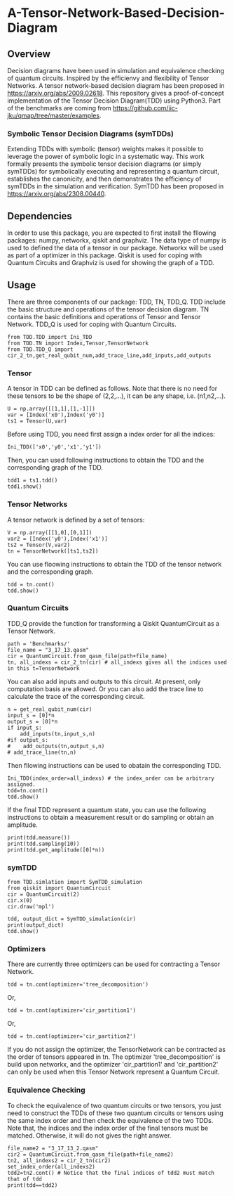 # A-Tensor-Network-Based-Decision-Diagram
## Overview
Decision diagrams have been used in simulation and equivalence checking of quantum circuits. Inspired by the efficienvy and flexibility of Tensor Networks. A tensor network-based decision diagram has been proposed in https://arxiv.org/abs/2009.02618. This repository gives a proof-of-concept implementation of the Tensor Decision Diagram(TDD) using Python3. Part of the benchmarks are coming from https://github.com/iic-jku/qmap/tree/master/examples.
###  Symbolic Tensor Decision Diagrams (symTDDs)
Extending TDDs with symbolic (tensor) weights makes it possible to leverage the power of symbolic logic in a
systematic way. This work formally presents the symbolic tensor decision diagrams (or simply symTDDs) for symbolically executing and representing a quantum circuit, establishes the canonicity, and then demonstrates the efficiency of symTDDs in the simulation and verification. SymTDD has been proposed in https://arxiv.org/abs/2308.00440.

## Dependencies
In order to use this package, you are expected to first install the fllowing packages: numpy, networkx, qiskit and graphviz. The data type of numpy is used to defined the data of a tensor in our package. Networkx will be used as part of a optimizer in this package. Qiskit is used for coping with Quantum Circuits and Graphviz is used for showing the graph of a TDD.

## Usage
There are three components of our package: TDD, TN, TDD_Q. TDD include the basic structure and operations of the tensor decision diagram. TN contains the basic definitions and operations of Tensor and Tensor Network. TDD_Q is used for coping with Quantum Circuits.

    from TDD.TDD import Ini_TDD
    from TDD.TN import Index,Tensor,TensorNetwork
    from TDD.TDD_Q import cir_2_tn,get_real_qubit_num,add_trace_line,add_inputs,add_outputs
  
### Tensor
A tensor in TDD can be defined as follows. Note that there is no need for these tensors to be the shape of (2,2,...), it can be any shape, i.e. (n1,n2,...).

    U = np.array([[1,1],[1,-1]])
    var = [Index('x0'),Index('y0')]
    ts1 = Tensor(U,var)
    
Before using TDD, you need first assign a index order for all the indices:

    Ini_TDD(['x0','y0','x1','y1'])
    
Then, you can used following instructions to obtain the TDD and the corresponding graph of the TDD.
    
    tdd1 = ts1.tdd()
    tdd1.show()
    
### Tensor Networks
A tensor network is defined by a set of tensors:
    
    V = np.array([[1,0],[0,1]])
    var2 = [Index('y0'),Index('x1')]
    ts2 = Tensor(V,var2)
    tn = TensorNetwork([ts1,ts2])
    
You can use floowing instructions to obtain the TDD of the tensor network and the corresponding graph.

    tdd = tn.cont()
    tdd.show()

### Quantum Circuits
TDD_Q provide the function for transforming a Qiskit QuantumCircuit as a Tensor Network.

    path = 'Benchmarks/'
    file_name = "3_17_13.qasm"
    cir = QuantumCircuit.from_qasm_file(path+file_name)
    tn, all_indexs = cir_2_tn(cir) # all_indexs gives all the indices used in this t=TensorNetwork
    
You can also add inputs and outputs to this circuit. At present, only computation basis are allowed. Or you can also add the trace line to calculate the trace of the corresponding circuit.

    n = get_real_qubit_num(cir)
    input_s = [0]*n
    output_s = [0]*n
    if input_s:
        add_inputs(tn,input_s,n)
    #if output_s:
    #    add_outputs(tn,output_s,n)
    # add_trace_line(tn,n)
    
Then fllowing instructions can be used to obatain the corresponding TDD.

    Ini_TDD(index_order=all_indexs) # the index_order can be arbitrary assigned.
    tdd=tn.cont()
    tdd.show()

If the final TDD represent a quantum state, you can use the following instructions to obtain a measurement result or do sampling or obtain an amplitude.
    
    print(tdd.measure())
    print(tdd.sampling(10))
    print(tdd.get_amplitude([0]*n))

### symTDD

    from TDD.simlation import SymTDD_simulation
    from qiskit import QuantumCircuit
    cir = QuantumCircuit(2)
    cir.x(0)
    cir.draw('mpl')

    tdd, output_dict = SymTDD_simulation(cir)
    print(output_dict)
    tdd.show()

### Optimizers
There are currently three optimizers can be used for contracting a Tensor Network.

    tdd = tn.cont(optimizer='tree_decomposition')
Or, 

    tdd = tn.cont(optimizer='cir_partition1')
Or, 

    tdd = tn.cont(optimizer='cir_partition2')
   
If you do not assign the optimizer, the TensorNetwork can be contracted as the order of tensors appeared in tn. The optimizer 'tree_decomposition' is build upon networkx, and the optimizer 'cir_partition1' and 'cir_partition2' can only be used when this Tensor Network represent a Quantum Circuit.

### Equivalence Checking
To check the equivalence of two quantum circuits or two tensors, you just need to construct the TDDs of these two quantum circuits or tensors using the same index order and then check the equivalence of the two TDDs. Note that, the indices and the index order of the final tensors must be matched. Otherwise, it will do not gives the right answer.

    file_name2 = "3_17_13_2.qasm"
    cir2 = QuantumCircuit.from_qasm_file(path+file_name2)
    tn2, all_indexs2 = cir_2_tn(cir2)
    set_index_order(all_indexs2) 
    tdd2=tn2.cont() # Notice that the final indices of tdd2 must match that of tdd
    print(tdd==tdd2)
    
